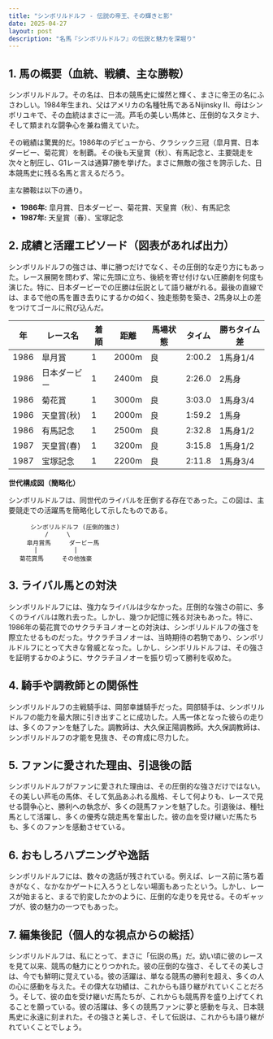 ```yaml
---
title: "シンボリルドルフ - 伝説の帝王、その輝きと影"
date: 2025-04-27
layout: post
description: "名馬『シンボリルドルフ』の伝説と魅力を深堀り"
---
```


## 1. 馬の概要（血統、戦績、主な勝鞍）

シンボリルドルフ。その名は、日本の競馬史に燦然と輝く、まさに帝王の名にふさわしい。1984年生まれ、父はアメリカの名種牡馬であるNijinsky II、母はシンボリユキで、その血統はまさに一流。芦毛の美しい馬体と、圧倒的なスタミナ、そして類まれな闘争心を兼ね備えていた。

その戦績は驚異的だ。1986年のデビューから、クラシック三冠（皐月賞、日本ダービー、菊花賞）を制覇。その後も天皇賞（秋）、有馬記念と、主要競走を次々と制圧し、G1レースは通算7勝を挙げた。まさに無敵の強さを誇示した、日本競馬史に残る名馬と言えるだろう。

主な勝鞍は以下の通り。

* **1986年:** 皐月賞、日本ダービー、菊花賞、天皇賞（秋）、有馬記念
* **1987年:** 天皇賞（春）、宝塚記念


## 2. 成績と活躍エピソード（図表があれば出力）

シンボリルドルフの強さは、単に勝つだけでなく、その圧倒的な走り方にもあった。レース展開を問わず、常に先頭に立ち、後続を寄せ付けない圧勝劇を何度も演じた。特に、日本ダービーでの圧勝は伝説として語り継がれる。最後の直線では、まるで他の馬を置き去りにするかの如く、独走態勢を築き、2馬身以上の差をつけてゴールに飛び込んだ。

| 年 | レース名       | 着順 | 距離 | 馬場状態 | タイム      | 勝ちタイム差 |
|---|---------------|-------|------|----------|-------------|-------------|
| 1986 | 皐月賞         | 1     | 2000m | 良        | 2:00.2     | 1馬身1/4    |
| 1986 | 日本ダービー     | 1     | 2400m | 良        | 2:26.0     | 2馬身       |
| 1986 | 菊花賞         | 1     | 3000m | 良        | 3:03.0     | 1馬身3/4    |
| 1986 | 天皇賞(秋)     | 1     | 2000m | 良        | 1:59.2     | 1馬身       |
| 1986 | 有馬記念       | 1     | 2500m | 良        | 2:32.8     | 1馬身1/2    |
| 1987 | 天皇賞(春)     | 1     | 3200m | 良        | 3:15.8     | 1馬身1/2    |
| 1987 | 宝塚記念       | 1     | 2200m | 良        | 2:11.8     | 1馬身3/4    |


**世代構成図（簡略化）**

シンボリルドルフは、同世代のライバルを圧倒する存在であった。この図は、主要競走での活躍馬を簡略化して示したものである。

```
      シンボリルドルフ (圧倒的強さ)
          /     \
     皐月賞馬     ダービー馬
       |          |
   菊花賞馬     その他強豪
```


## 3. ライバル馬との対決

シンボリルドルフには、強力なライバルは少なかった。圧倒的な強さの前に、多くのライバルは敗れ去った。しかし、幾つか記憶に残る対決もあった。特に、1986年の菊花賞でのサクラチヨノオーとの対決は、シンボリルドルフの強さを際立たせるものだった。サクラチヨノオーは、当時期待の若駒であり、シンボリルドルフにとって大きな脅威となった。しかし、シンボリルドルフは、その強さを証明するかのように、サクラチヨノオーを振り切って勝利を収めた。


## 4. 騎手や調教師との関係性

シンボリルドルフの主戦騎手は、岡部幸雄騎手だった。岡部騎手は、シンボリルドルフの能力を最大限に引き出すことに成功した。人馬一体となった彼らの走りは、多くのファンを魅了した。調教師は、大久保正陽調教師。大久保調教師は、シンボリルドルフの才能を見抜き、その育成に尽力した。


## 5. ファンに愛された理由、引退後の話

シンボリルドルフがファンに愛された理由は、その圧倒的な強さだけではない。その美しい芦毛の馬体、そして気品あふれる風格、そして何よりも、レースで見せる闘争心と、勝利への執念が、多くの競馬ファンを魅了した。引退後は、種牡馬として活躍し、多くの優秀な競走馬を輩出した。彼の血を受け継いだ馬たちも、多くのファンを感動させている。


## 6. おもしろハプニングや逸話

シンボリルドルフには、数々の逸話が残されている。例えば、レース前に落ち着きがなく、なかなかゲートに入ろうとしない場面もあったという。しかし、レースが始まると、まるで豹変したかのように、圧倒的な走りを見せる。そのギャップが、彼の魅力の一つでもあった。


## 7. 編集後記（個人的な視点からの総括）

シンボリルドルフは、私にとって、まさに「伝説の馬」だ。幼い頃に彼のレースを見て以来、競馬の魅力にとりつかれた。彼の圧倒的な強さ、そしてその美しさは、今でも鮮明に覚えている。彼の活躍は、単なる競馬の勝利を超え、多くの人の心に感動を与えた。その偉大な功績は、これからも語り継がれていくことだろう。そして、彼の血を受け継いだ馬たちが、これからも競馬界を盛り上げてくれることを願っている。彼の活躍は、多くの競馬ファンに夢と感動を与え、日本競馬史に永遠に刻まれた。その強さと美しさ、そして伝説は、これからも語り継がれていくことでしょう。

